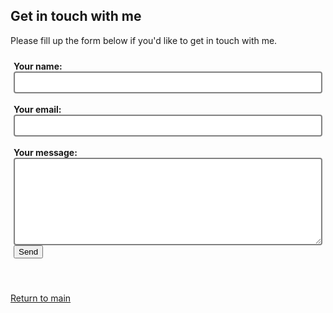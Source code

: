 <h2>Get in touch with me</h2>
<p>Please fill up the form below if you'd like to get in touch with me.</p>
<div style="background-image: url(images/paper_bg.png) background-repeat:repeat;padding: 10px 5px; ">
<form
  action="https://formspree.io/f/mlearnqr"
  method="POST"
>
  <label>
    <strong>Your name:</strong><br>
    <input type="text" name="name" style="width:100%;border: 2px solid gray; border-radius: 4px; padding:8px 10px;">
  </label>
  <br><br>
  <label>
    <strong>Your email:</strong><br>
    <input type="email" name="_replyto" style="width:100%;border: 2px solid gray; border-radius: 4px; padding:8px 10px;">
  </label>
  <br><br>
  <label>
    <strong>Your message:</strong><br>
    <textarea name="message" rows="8" cols="50"  style="width:100%;border: 2px solid gray; border-radius: 4px; padding:8px 10px;"></textarea>
  </label>

  <!-- your other form fields go here -->
  <br>
  <button type="submit">Send</button>
</form>
</div>
<br>
<p>
  <a href="/data_analyst_prog_capstones">Return to main</a>
</p>
